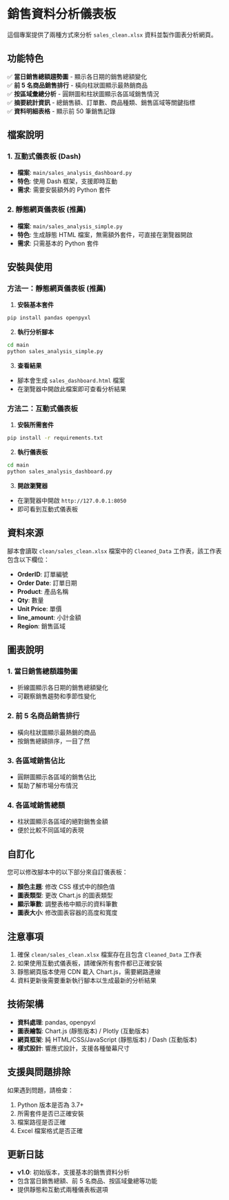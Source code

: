 # 銷售資料分析儀表板

這個專案提供了兩種方式來分析 `sales_clean.xlsx` 資料並製作圖表分析網頁。

## 功能特色

✅ **當日銷售總額趨勢圖** - 顯示各日期的銷售總額變化  
✅ **前 5 名商品銷售排行** - 橫向柱狀圖顯示最熱銷商品  
✅ **按區域彙總分析** - 圓餅圖和柱狀圖顯示各區域銷售情況  
✅ **摘要統計資訊** - 總銷售額、訂單數、商品種類、銷售區域等關鍵指標  
✅ **資料明細表格** - 顯示前 50 筆銷售記錄  

## 檔案說明

### 1. 互動式儀表板 (Dash)
- **檔案**: `main/sales_analysis_dashboard.py`
- **特色**: 使用 Dash 框架，支援即時互動
- **需求**: 需要安裝額外的 Python 套件

### 2. 靜態網頁儀表板 (推薦)
- **檔案**: `main/sales_analysis_simple.py`
- **特色**: 生成靜態 HTML 檔案，無需額外套件，可直接在瀏覽器開啟
- **需求**: 只需基本的 Python 套件

## 安裝與使用

### 方法一：靜態網頁儀表板 (推薦)

1. **安裝基本套件**
```bash
pip install pandas openpyxl
```

2. **執行分析腳本**
```bash
cd main
python sales_analysis_simple.py
```

3. **查看結果**
- 腳本會生成 `sales_dashboard.html` 檔案
- 在瀏覽器中開啟此檔案即可查看分析結果

### 方法二：互動式儀表板

1. **安裝所需套件**
```bash
pip install -r requirements.txt
```

2. **執行儀表板**
```bash
cd main
python sales_analysis_dashboard.py
```

3. **開啟瀏覽器**
- 在瀏覽器中開啟 `http://127.0.0.1:8050`
- 即可看到互動式儀表板

## 資料來源

腳本會讀取 `clean/sales_clean.xlsx` 檔案中的 `Cleaned_Data` 工作表，該工作表包含以下欄位：

- **OrderID**: 訂單編號
- **Order Date**: 訂單日期
- **Product**: 產品名稱
- **Qty**: 數量
- **Unit Price**: 單價
- **line_amount**: 小計金額
- **Region**: 銷售區域

## 圖表說明

### 1. 當日銷售總額趨勢圖
- 折線圖顯示各日期的銷售總額變化
- 可觀察銷售趨勢和季節性變化

### 2. 前 5 名商品銷售排行
- 橫向柱狀圖顯示最熱銷的商品
- 按銷售總額排序，一目了然

### 3. 各區域銷售佔比
- 圓餅圖顯示各區域的銷售佔比
- 幫助了解市場分布情況

### 4. 各區域銷售總額
- 柱狀圖顯示各區域的絕對銷售金額
- 便於比較不同區域的表現

## 自訂化

您可以修改腳本中的以下部分來自訂儀表板：

- **顏色主題**: 修改 CSS 樣式中的顏色值
- **圖表類型**: 更改 Chart.js 的圖表類型
- **顯示筆數**: 調整表格中顯示的資料筆數
- **圖表大小**: 修改圖表容器的高度和寬度

## 注意事項

1. 確保 `clean/sales_clean.xlsx` 檔案存在且包含 `Cleaned_Data` 工作表
2. 如果使用互動式儀表板，請確保所有套件都已正確安裝
3. 靜態網頁版本使用 CDN 載入 Chart.js，需要網路連線
4. 資料更新後需要重新執行腳本以生成最新的分析結果

## 技術架構

- **資料處理**: pandas, openpyxl
- **圖表繪製**: Chart.js (靜態版本) / Plotly (互動版本)
- **網頁框架**: 純 HTML/CSS/JavaScript (靜態版本) / Dash (互動版本)
- **樣式設計**: 響應式設計，支援各種螢幕尺寸

## 支援與問題排除

如果遇到問題，請檢查：

1. Python 版本是否為 3.7+
2. 所需套件是否已正確安裝
3. 檔案路徑是否正確
4. Excel 檔案格式是否正確

## 更新日誌

- **v1.0**: 初始版本，支援基本的銷售資料分析
- 包含當日銷售總額、前 5 名商品、按區域彙總等功能
- 提供靜態和互動式兩種儀表板選項
